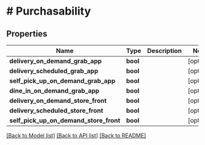 # # Purchasability

## Properties

Name | Type | Description | Notes
------------ | ------------- | ------------- | -------------
**delivery_on_demand_grab_app** | **bool** |  | [optional]
**delivery_scheduled_grab_app** | **bool** |  | [optional]
**self_pick_up_on_demand_grab_app** | **bool** |  | [optional]
**dine_in_on_demand_grab_app** | **bool** |  | [optional]
**delivery_on_demand_store_front** | **bool** |  | [optional]
**delivery_scheduled_store_front** | **bool** |  | [optional]
**self_pick_up_on_demand_store_front** | **bool** |  | [optional]

[[Back to Model list]](../../README.md#models) [[Back to API list]](../../README.md#endpoints) [[Back to README]](../../README.md)

